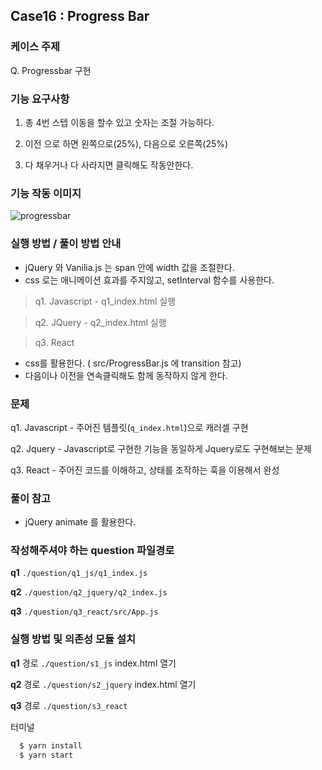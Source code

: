 ## Case16 : Progress Bar


### 케이스 주제
Q. Progressbar 구현


### 기능 요구사항
1) 총 4번 스텝 이동을 할수 있고 숫자는 조절 가능하다.

2) 이전 으로 하면 왼쪽으로(25%), 다음으로 오른쪽(25%)

3) 다 채우거나 다 사라지면 클릭해도 작동안한다.


### 기능 작동 이미지
![progressbar](https://user-images.githubusercontent.com/12206933/107072156-175f4700-6829-11eb-89dd-728c42894dd4.gif)


### 실행 방법 / 풀이 방법 안내
- jQuery 와 Vanilia.js 는 span 안에 width 값을 조절한다.
- css 로는 애니메이션 효과를 주지않고, setInterval 함수를 사용한다.  
> q1. Javascript - q1_index.html 실행

> q2. JQuery - q2_index.html 실행

> q3. React
- css를 활용한다. ( src/ProgressBar.js 에 transition 참고)
- 다음이나 이전을 연속클릭해도 함께 동작하지 않게 한다.


### 문제
q1. Javascript - 주어진 템플릿(`q_index.html`)으로 캐러셀 구현

q2. Jquery -  Javascript로 구현한 기능을 동일하게 Jquery로도 구현해보는 문제

q3. React - 주어진 코드를 이해하고, 상태를 조작하는 훅을 이용해서 완성


### 풀이 참고
- jQuery animate 를 활용한다.


### 작성해주셔야 하는 question 파일경로
**q1**
`./question/q1_js/q1_index.js`

**q2**
`./question/q2_jquery/q2_index.js`

**q3**
`./question/q3_react/src/App.js`


### 실행 방법 및 의존성 모듈 설치

**q1**
경로
`./question/s1_js`
index.html 열기

**q2**
경로
`./question/s2_jquery`
index.html 열기

**q3**
경로
`./question/s3_react`

터미널
```bash
  $ yarn install
  $ yarn start
```


